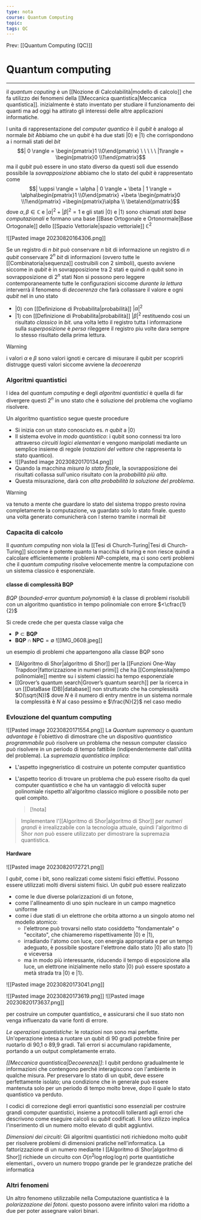 ```yaml
---
type: nota
course: Quantum Computing
topic: 
tags: QC
---
```


Prev: [[Quantum Computing (QC)]]

# Quantum computing
---
il _quantum coputing_ è un [[Nozione di Calcolabilità|modello di calcolo]] che fa utilizzo dei fenomeni della [[Meccanica quantistica|Meccanica quantistica]]. inizialmente è stato inventato per studiare il funzionamento dei quanti ma ad oggi ha attirato gli interessi delle altre applicazioni informatiche.


l unita di rappresentazione del _computer quantico_ è il _qubit_ è analogo al normale _bit_ 
Abbiamo che un _qubit_ è ha due stati $| 0 \rangle$ e $|1\rangle$ che corrispondono a i normali stati del _bit_
$$| 0 \rangle = \begin{pmatrix}1  \\0\end{pmatrix} \ \ \ \ \ |1\rangle = \begin{pmatrix}0  \\1\end{pmatrix}$$
ma il _qubit_ può essere in uno stato diverso da questi soli due essendo possibile la _sovrapposizione_ abbiamo che lo stato del _qubit_ è rappresentato come
$$| \uppsi \rangle = \alpha | 0 \rangle + \beta | 1 \rangle = \alpha\begin{pmatrix}1  \\0\end{pmatrix} +\beta \begin{pmatrix}0  \\1\end{pmatrix} =\begin{pmatrix}\alpha  \\ \beta\end{pmatrix}$$
dove $\alpha,\beta \in \mathbb{C}$ e $|\alpha|^{2}+|\beta|^{2}=1$ e gli stati $| 0 \rangle$ e $|1\rangle$ sono chiamati _stati base computazionali_ e formano una base [[Base Ortogonale e Ortonormale|Base Ortogonale]] dello [[Spazio Vettoriale|spazio vettoriale]] $\mathbb{C}^{2}$

![[Pasted image 20230820164306.png]]

Se un registro di $n$ _bit_ può conservare $n$ bit di informazione un registro di $n$ _qubit_ conservare $2^{n}$  _bit_ di informazioni (ovvero tutte le [[Combinatoria|sequenza]] costruibili con 2 simboli), questo avviene siccome in _qubit_ è in sovrapposizione tra $2$ stati e quindi $n$ qubit sono in sovrapposizione di $2^{n}$ stati 
Non si possono pero leggere contemporaneamente tutte le configurazioni siccome _durante la lettura_ interverrà il fenomeno di _decoerenza_  che farà collassare il valore e ogni _qubit_ nel  in uno stato 
- $| 0 \rangle$ con [[Definizione di Probabilita|probabilità]] $|\alpha|^{2}$ 
- $| 1 \rangle$ con [[Definizione di Probabilita|probabilità]] $|\beta|^{2}$
restituendo cosi un risultato _classico_ in _bit_. 
una volta letto il registro tutta l informazione sulla _superposizione_ è _persa_ rileggere il registro piu volte dara sempre lo stesso risultato della prima lettura.

>[!warning]
>i valori $\alpha$ e $\beta$ sono valori ignoti e cercare di misurare il qubit per scoprirli distrugge questi valori siccome avviene la _decoerenza_


### Algoritmi quantistici 
l idea del _quantum computing_ e degli _algoritmi quantistici_ è quella di far divergere questi $2^{n}$ in uno stato che è soluzione del problema che vogliamo risolvere.

Un algoritmo quantistico segue queste procedure
- Si inizia con un stato conosciuto es. $n$ _qubit_ a $| 0 \rangle$  
- Il sistema evolve in _modo quantistico_: i qubit sono connessi tra loro attraverso _circuiti logici elementari_ e vengono manipolati mediante un semplice insieme di regole (_rotazioni del vettore_ che rappresenta lo stato quantico).
- ![[Pasted image 20230820170134.png]]
- Quando la macchina _misura lo stato finale_, la sovrapposizione dei risultati collassa sull'unico risultato con la _probabilità più alta_.
- Questa misurazione, darà con _alta probabilità la soluzione del problema_.

> [!warning]
> va tenuto a mente che guardare lo stato del sistema troppo presto rovina completamente la computazione, va guardato solo lo stato finale. questo una volta generato comunicherà con l sterno tramite i normali _bit_



### Capacita di calcolo
Il _quantum computing_ non viola la [[Tesi di Church-Turing|Tesi di Church-Turing]] siccome è potente quanto la macchia di turing e non riesce quindi a calcolare efficientemente i problemi $NP$-complete, ma ci sono certi problemi che il _quantum computing_ risolve velocemente  mentre la computazione con un sistema classico è esponenziale. 

#### classe di complessità BQP
_BQP_  (_bounded-error quantum polynomial_) è la classe di problemi risolubili con un algoritmo quantistico in tempo polinomiale con errore $<\cfrac{1}{2}$

Si crede  crede che per questa classe valga che 
- $\mathbf{P} \subset \mathbf{BQP}$ 
-  $\mathbf{BQP} \cap \mathbf{NPC} = \emptyset$
![[IMG_0608.jpeg]]

un esempio di problemi che appartengono alla classe BQP sono  
- [[Algoritmo di Shor|algoritmo di Shor]] per la [[Funzioni One-Way Trapdoor|fattorizzazione in numeri primi]]  che ha [[Complessita|tempo polinomiale]] mentre su i sistemi classici ha tempo esponenziale
-  [[Grover’s quantum search|Grover’s quantum search]] per la ricerca in un [[DataBase (DB)|database]] non strutturato che ha complessità $O(\sqrt{N})$ dove $N$ è il numero di entry mentre in un sistema normale la complessità è $N$ al caso pessimo e $\frac{N}{2}$ nel caso medio



### Evlouzione del quantum computing 
![[Pasted image 20230820171554.png]]
La _Quantum supremacy_ o _quantum advantage_ è l'obiettivo di dimostrare che un dispositivo _quantistico programmabile_ può risolvere un problema che nessun computer classico può risolvere in un periodo di tempo fattibile (indipendentemente dall'utilità del problema). 
La _supremazia quantistica implica_: 
- L'aspetto ingegneristico di costruire un potente computer quantistico
-  L'aspetto teorico di trovare un problema che può essere risolto da quel computer quantistico e che ha un vantaggio di velocità super polinomiale rispetto all'algoritmo classico migliore o possibile noto per quel compito.
  
   >[!nota] 
>Implementare l'[[Algoritmo di Shor|algoritmo di Shor]] per _numeri grandi_ è irrealizzabile con la tecnologia attuale, quindi l'algoritmo di Shor _non_ può essere utilizzato per dimostrare la supremazia quantistica.


#### Hardware
![[Pasted image 20230820172721.png]]

I _qubit_, come i bit, sono realizzati come sistemi fisici effettivi. Possono essere utilizzati molti diversi sistemi fisici.
Un _qubit_ può essere realizzato
- come le due diverse polarizzazioni di un fotone, 
- come l'allineamento di uno spin nucleare in un campo magnetico uniforme
- come i due stati di un elettrone che orbita attorno a un singolo atomo nel modello atomico: 
	- l'elettrone può trovarsi nello stato cosiddetto "fondamentale" o "eccitato", che chiameremo rispettivamente $|0\rangle$ e $|1\rangle$,
	-  irradiando l'atomo con luce, con energia appropriata e per un tempo adeguato, è possibile spostare l'elettrone dallo stato $|0\rangle$ allo stato $|1\rangle$ e viceversa
	-  ma in modo più interessante, riducendo il tempo di esposizione alla luce, un elettrone inizialmente nello stato |0⟩ può essere spostato a metà strada tra $|0\rangle$ e $|1\rangle$. 


![[Pasted image 20230820173041.png]]

![[Pasted image 20230820173619.png]]
![[Pasted image 20230820173637.png]]

per costruire un computer quantistico_ e assicurarsi che il suo stato non venga influenzato da varie fonti di errore.

_Le operazioni quantistiche_:
	le rotazioni non sono mai perfette. Un'operazione intesa a ruotare un qubit di 90 gradi potrebbe finire per ruotarlo di 90,1 o 89,9 gradi. Tali errori si accumulano rapidamente, portando a un output completamente errato.
    
_[[Meccanica quantistica|Decoerenza]]_: 
	I qubit perdono gradualmente le informazioni che contengono perché interagiscono con l'ambiente in qualche misura. Per preservare lo stato di un qubit, deve essere perfettamente isolato; una condizione che in generale può essere mantenuta solo per un periodo di tempo molto breve, dopo il quale lo stato quantistico va perduto.
	    
I codici di correzione degli errori quantistici sono essenziali per costruire grandi computer quantistici, insieme a protocolli tolleranti agli errori che descrivono come eseguire calcoli su _qubit_ codificati. Il loro utilizzo implica l'inserimento di un numero molto elevato di qubit aggiuntivi.

_Dimensioni dei circuiti_:
	Gli algoritmi quantistici noti richiedono molto _qubit_ per risolvere problemi di dimensioni pratiche nell'informatica. La fattorizzazione di un numero mediante l [[Algoritmo di Shor|algoritmo di Shor]] richiede un circuito con $O(n^{2}\log n \log \log n)$ porte quantistiche elementari., ovvero un numero troppo grande per le grandezze pratiche del informatica

### Altri fenomeni 
Un altro fenomeno utilizzabile nella Computazione quantistica è la _polarizzazione dei fotoni_. questo possono avere infinito valori ma ridotto a due per poter assegnare valori binari.
